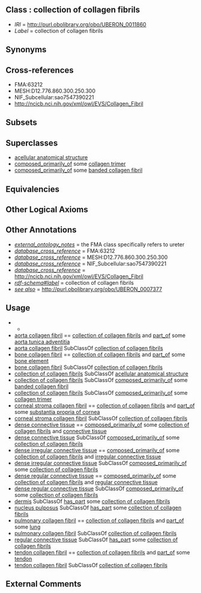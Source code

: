
## Class : collection of collagen fibrils

 * *IRI* = http://purl.obolibrary.org/obo/UBERON_0011860
 * *Label* = collection of collagen fibrils

## Synonyms


## Cross-references

 * FMA:63212
 * MESH:D12.776.860.300.250.300
 * NIF_Subcellular:sao7547390221
 * http://ncicb.nci.nih.gov/xml/owl/EVS/Collagen_Fibril

## Subsets


## Superclasses

 * [acellular anatomical structure](../../UBERON/76/UBERON_0000476.md)
 * [composed_primarily_of](../../RO/73/RO_0002473.md) some [collagen trimer](../../GO/81/GO_0005581.md)
 * [composed_primarily_of](../../RO/73/RO_0002473.md) some [banded collagen fibril](../../GO/43/GO_0098643.md)

## Equivalencies


## Other Logical Axioms


## Other Annotations

 * *[external_ontology_notes](../../UBPROP/12/UBPROP_0000012.md)* = the FMA class specifically refers to ureter
 * *[database_cross_reference](../../ef/oboInOwl#hasDbXref.md)* = FMA:63212
 * *[database_cross_reference](../../ef/oboInOwl#hasDbXref.md)* = MESH:D12.776.860.300.250.300
 * *[database_cross_reference](../../ef/oboInOwl#hasDbXref.md)* = NIF_Subcellular:sao7547390221
 * *[database_cross_reference](../../ef/oboInOwl#hasDbXref.md)* = http://ncicb.nci.nih.gov/xml/owl/EVS/Collagen_Fibril
 * *[rdf-schema#label](../../el/rdf-schema#label.md)* = collection of collagen fibrils
 * *[see also](../../so/rdf-schema#seeAlso.md)* = http://purl.obolibrary.org/obo/UBERON_0007377

## Usage

 * -
 * [aorta collagen fibril](../../UBERON/61/UBERON_0011861.md) == [collection of collagen fibrils](../../UBERON/60/UBERON_0011860.md) and [part_of](../../BFO/50/BFO_0000050.md) some [aorta tunica adventitia](../../UBERON/64/UBERON_0004664.md)
 * [aorta collagen fibril](../../UBERON/61/UBERON_0011861.md) SubClassOf [collection of collagen fibrils](../../UBERON/60/UBERON_0011860.md)
 * [bone collagen fibril](../../UBERON/63/UBERON_0011863.md) == [collection of collagen fibrils](../../UBERON/60/UBERON_0011860.md) and [part_of](../../BFO/50/BFO_0000050.md) some [bone element](../../UBERON/74/UBERON_0001474.md)
 * [bone collagen fibril](../../UBERON/63/UBERON_0011863.md) SubClassOf [collection of collagen fibrils](../../UBERON/60/UBERON_0011860.md)
 * [collection of collagen fibrils](../../UBERON/60/UBERON_0011860.md) SubClassOf [acellular anatomical structure](../../UBERON/76/UBERON_0000476.md)
 * [collection of collagen fibrils](../../UBERON/60/UBERON_0011860.md) SubClassOf [composed_primarily_of](../../RO/73/RO_0002473.md) some [banded collagen fibril](../../GO/43/GO_0098643.md)
 * [collection of collagen fibrils](../../UBERON/60/UBERON_0011860.md) SubClassOf [composed_primarily_of](../../RO/73/RO_0002473.md) some [collagen trimer](../../GO/81/GO_0005581.md)
 * [corneal stroma collagen fibril](../../UBERON/65/UBERON_0011865.md) == [collection of collagen fibrils](../../UBERON/60/UBERON_0011860.md) and [part_of](../../BFO/50/BFO_0000050.md) some [substantia propria of cornea](../../UBERON/77/UBERON_0001777.md)
 * [corneal stroma collagen fibril](../../UBERON/65/UBERON_0011865.md) SubClassOf [collection of collagen fibrils](../../UBERON/60/UBERON_0011860.md)
 * [dense connective tissue](../../UBERON/23/UBERON_0011823.md) == [composed_primarily_of](../../RO/73/RO_0002473.md) some [collection of collagen fibrils](../../UBERON/60/UBERON_0011860.md) and [connective tissue](../../UBERON/84/UBERON_0002384.md)
 * [dense connective tissue](../../UBERON/23/UBERON_0011823.md) SubClassOf [composed_primarily_of](../../RO/73/RO_0002473.md) some [collection of collagen fibrils](../../UBERON/60/UBERON_0011860.md)
 * [dense irregular connective tissue](../../UBERON/22/UBERON_0011822.md) == [composed_primarily_of](../../RO/73/RO_0002473.md) some [collection of collagen fibrils](../../UBERON/60/UBERON_0011860.md) and [irregular connective tissue](../../UBERON/21/UBERON_0011821.md)
 * [dense irregular connective tissue](../../UBERON/22/UBERON_0011822.md) SubClassOf [composed_primarily_of](../../RO/73/RO_0002473.md) some [collection of collagen fibrils](../../UBERON/60/UBERON_0011860.md)
 * [dense regular connective tissue](../../UBERON/46/UBERON_0007846.md) == [composed_primarily_of](../../RO/73/RO_0002473.md) some [collection of collagen fibrils](../../UBERON/60/UBERON_0011860.md) and [regular connective tissue](../../UBERON/45/UBERON_0007845.md)
 * [dense regular connective tissue](../../UBERON/46/UBERON_0007846.md) SubClassOf [composed_primarily_of](../../RO/73/RO_0002473.md) some [collection of collagen fibrils](../../UBERON/60/UBERON_0011860.md)
 * [dermis](../../UBERON/67/UBERON_0002067.md) SubClassOf [has_part](../../BFO/51/BFO_0000051.md) some [collection of collagen fibrils](../../UBERON/60/UBERON_0011860.md)
 * [nucleus pulposus](../../UBERON/42/UBERON_0002242.md) SubClassOf [has_part](../../BFO/51/BFO_0000051.md) some [collection of collagen fibrils](../../UBERON/60/UBERON_0011860.md)
 * [pulmonary collagen fibril](../../UBERON/62/UBERON_0011862.md) == [collection of collagen fibrils](../../UBERON/60/UBERON_0011860.md) and [part_of](../../BFO/50/BFO_0000050.md) some [lung](../../UBERON/48/UBERON_0002048.md)
 * [pulmonary collagen fibril](../../UBERON/62/UBERON_0011862.md) SubClassOf [collection of collagen fibrils](../../UBERON/60/UBERON_0011860.md)
 * [regular connective tissue](../../UBERON/45/UBERON_0007845.md) SubClassOf [has_part](../../BFO/51/BFO_0000051.md) some [collection of collagen fibrils](../../UBERON/60/UBERON_0011860.md)
 * [tendon collagen fibril](../../UBERON/64/UBERON_0011864.md) == [collection of collagen fibrils](../../UBERON/60/UBERON_0011860.md) and [part_of](../../BFO/50/BFO_0000050.md) some [tendon](../../UBERON/43/UBERON_0000043.md)
 * [tendon collagen fibril](../../UBERON/64/UBERON_0011864.md) SubClassOf [collection of collagen fibrils](../../UBERON/60/UBERON_0011860.md)

## External Comments

